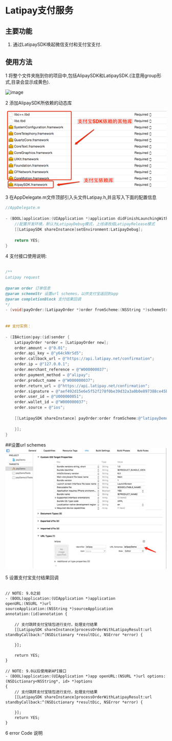 # Latipay支付服务
## 主要功能
1. 通过LatipaySDK唤起微信支付和支付宝支付.

## 使用方法
1 将整个文件夹拖到你的项目中,包括AlipaySDK和LatipaySDK.(注意用group形式,目录会显示成黄色).

   ![image](images/CCOpenService_Tree.png)

2 添加AlipaySDK所依赖的动态库

   ![image](images/zhifubao.png)

3 在AppDelegate.m文件顶部引入头文件Latipay.h,并且写入下面的配置信息
``` objectivec
//AppDelegate.m

- (BOOL)application:(UIApplication *)application didFinishLaunchingWithOptions:(NSDictionary *)launchOptions {
    //配置开发环境，默认为LatipayDebug模式，上线请改成LatipayRelease模式
    [[LatipaySDK shareInstance]setEnvironment:LatipayDebug];
    
    return YES;
}

```

4 支付接口使用说明:
``` objectivec

/**
Latipay request

@param order 订单信息
@param schemeStr 设置url schemes，以供支付宝返回到app
@param completionBlock 支付结果回调
*/
- (void)payOrder:(LatipayOrder *)order fromScheme:(NSString *)schemeStr callback:(CompletionResultBlock)completionBlock;


## 支付实例：

- (IBAction)pay:(id)sender {
    LatipayOrder *order = [LatipayOrder new];
    order.amount = @"0.01";
    order.api_key = @"y64ckNrSd5";
    order.callback_url = @"https://api.latipay.net/confirmation";
    order.ip = @"127.0.0.1";
    order.merchant_reference = @"W000000037";
    order.payment_method = @"alipay";
    order.product_name = @"W000000037";
    order.return_url = @"https://api.latipay.net/confirmation";
    order.signature = @"aef492d15e6e5f52f278f0be39d32a3a0b0e897388ce45b3e0df3e4561a7c1a8";
    order.user_id = @"U000000051";
    order.wallet_id = @"W000000037";
    order.source = @"ios";

    [[LatipaySDK shareInstance] payOrder:order fromScheme:@"latipayDemo" callback:^(NSDictionary *resultDic, NSError *error) {

    }];
}
```
##设置url schemes
![image](images/urlschemes.png)


5 设置支付宝支付结果回调 

``` objective

// NOTE: 9.0之前
- (BOOL)application:(UIApplication *)application
openURL:(NSURL *)url
sourceApplication:(NSString *)sourceApplication
annotation:(id)annotation {

    // 支付跳转支付宝钱包进行支付，处理支付结果
    [[LatipaySDK shareInstance]processOrderWithLatipayResult:url standbyCallback:^(NSDictionary *resultDic, NSError *error) {

    }];

    return YES;
}

// NOTE: 9.0以后使用新API接口
- (BOOL)application:(UIApplication *)app openURL:(NSURL *)url options:(NSDictionary<NSString*, id> *)options
{
    // 支付跳转支付宝钱包进行支付，处理支付结果
    [[LatipaySDK shareInstance]processOrderWithLatipayResult:url standbyCallback:^(NSDictionary *resultDic, NSError *error) {

    }];
    return YES;
}

```
6 error Code 说明
